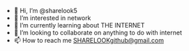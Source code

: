 - 👋 Hi, I’m @sharelook5
- 👀 I’m interested in network
- 🌱 I’m currently learning about THE INTERNET
- 💞️ I’m looking to collaborate on anything to do with internet
- 📫 How to reach me SHARELOOKgithub@gmail.com

<!---
SHARE-LOOK/SHARE-LOOK is a ✨ special ✨ repository because its `README.md` (this file) appears on your GitHub profile.
You can click the Preview link to take a look at your changes.
--->
